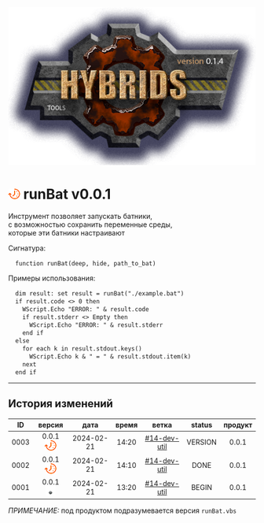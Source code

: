 [![logo](../logo.png)](../docs.md "documentation") 

[M]: ../docs.md        "родитель"
[P]: ../icons/progress.png  "в процессе..."
[S]: ../icons/success.png   "ошибок не обнаружено"
[E]: ../icons/empty.png     "нет данных"

[![P]][M] runBat v0.0.1
=======================
Инструмент позволяет запускать батники,  
с возможностью сохранить переменные среды,  
которые эти батники настраивают  

Сигнатура:  
```vbs
  function runBat(deep, hide, path_to_bat)
```

Примеры использования:  

```vbs
  dim result: set result = runBat("./example.bat") 
  if result.code <> 0 then
    WScript.Echo "ERROR: " & result.code  
    if result.stderr <> Empty then
      WScript.Echo "ERROR: " & result.stderr
    end if
  else
    for each k in result.stdout.keys()
      WScript.Echo k & " = " & result.stdout.item(k)
    next
  end if
```

--------------------------------------------------------------------------------

История изменений 
-----------------

| **ID** |      версия     |    дата    | время |      ветка     | status  | продукт |  
|:------:|:---------------:|:----------:|:-----:|:--------------:|:-------:|:-------:|  
|  0003  | 0.0.1 [![P]][M] | 2024-02-21 | 14:20 | [#14-dev-util] | VERSION |  0.0.1  |  
|  0002  | 0.0.1 [![P]][M] | 2024-02-21 | 14:10 | [#14-dev-util] |  DONE   |  0.0.1  |  
|  0001  | 0.0.1 [![E]][M] | 2024-02-21 | 13:20 | [#14-dev-util] |  BEGIN  |  0.0.1  |  

*ПРИМЕЧАНИЕ:* под продуктом подразумевается версия `runBat.vbs`  

[#14-dev-util]: ../history.md#-v014-dev
